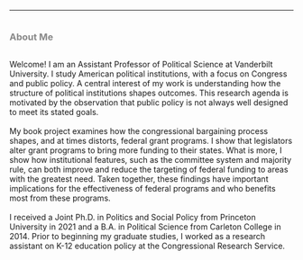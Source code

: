 <hr>
<div class="row">
  <div class="column left" style="color:#888"> <h3>About Me</h3> </div>
  <div class="column right"> <p> Welcome! I am an Assistant Professor of Political Science at Vanderbilt University. I study American political institutions, with a focus on Congress and public policy. A central interest of my work is understanding how the structure of political institutions shapes outcomes. This research agenda is motivated by the observation that public policy is not always well designed to meet its stated goals.<br> <br>My book project examines how the congressional bargaining process shapes, and at times distorts, federal grant programs. I show that legislators alter grant programs to bring more funding to their states. What is more, I show how institutional features, such as the committee system and majority rule, can both improve and reduce the targeting of federal funding to areas with the greatest need. Taken together, these findings have important implications for the effectiveness of federal programs and who benefits most from these programs.<br> <br>I received a Joint Ph.D. in Politics and Social Policy from Princeton University in 2021 and a B.A. in Political Science from Carleton College in 2014. Prior to beginning my graduate studies, I worked as a research assistant on K-12 education policy at the Congressional Research Service.</p> </div>
</div>


